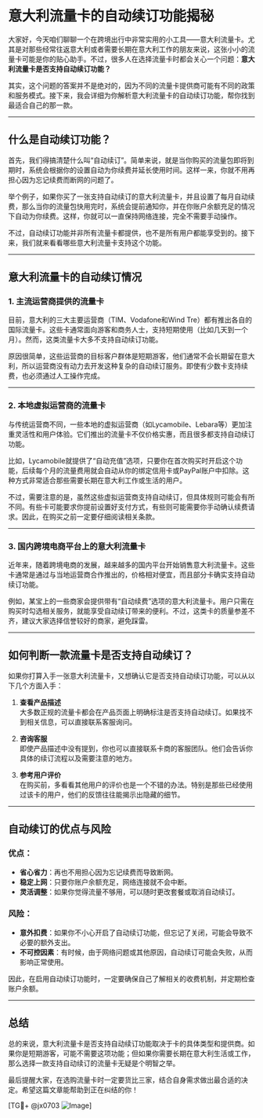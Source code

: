 # 意大利流量卡的自动续订功能揭秘

大家好，今天咱们聊聊一个在跨境出行中非常实用的小工具——意大利流量卡。尤其是对那些经常往返意大利或者需要长期在意大利工作的朋友来说，这张小小的流量卡可能是你的贴心助手。不过，很多人在选择流量卡时都会关心一个问题：**意大利流量卡是否支持自动续订功能？**

其实，这个问题的答案并不是绝对的，因为不同的流量卡提供商可能有不同的政策和服务模式。接下来，我会详细为你解析意大利流量卡的自动续订功能，帮你找到最适合自己的那一款。

---

## 什么是自动续订功能？

首先，我们得搞清楚什么叫“自动续订”。简单来说，就是当你购买的流量包即将到期时，系统会根据你的设置自动为你续费并延长使用时间。这样一来，你就不用再担心因为忘记续费而断网的问题了。

举个例子，如果你买了一张支持自动续订的意大利流量卡，并且设置了每月自动续费，那么当你的流量包快用完时，系统会提前通知你，并在你账户余额充足的情况下自动为你续费。这样，你就可以一直保持网络连接，完全不需要手动操作。

不过，自动续订功能并非所有流量卡都提供，也不是所有用户都能享受到的。接下来，我们就来看看哪些意大利流量卡支持这个功能。

---

## 意大利流量卡的自动续订情况

### 1. **主流运营商提供的流量卡**
目前，意大利的三大主要运营商（TIM、Vodafone和Wind Tre）都有推出各自的国际流量卡。这些卡通常面向游客和商务人士，支持短期使用（比如几天到一个月）。然而，这类流量卡大多不支持自动续订功能。

原因很简单，这些运营商的目标客户群体是短期游客，他们通常不会长期留在意大利，所以运营商没有动力去开发这种复杂的自动续订服务。即使有少数卡支持续费，也必须通过人工操作完成。

---

### 2. **本地虚拟运营商的流量卡**
与传统运营商不同，一些本地的虚拟运营商（如Lycamobile、Lebara等）更加注重灵活性和用户体验。它们推出的流量卡不仅价格实惠，而且很多都支持自动续订功能。

比如，Lycamobile就提供了“自动充值”选项，只要你在首次购买时开启这个功能，后续每个月的流量费用就会自动从你的绑定信用卡或PayPal账户中扣除。这种方式非常适合那些需要长期在意大利工作或生活的用户。

不过，需要注意的是，虽然这些虚拟运营商支持自动续订，但具体规则可能会有所不同。有些卡可能要求你提前设置好支付方式，有些则可能需要你手动确认续费请求。因此，在购买之前一定要仔细阅读相关条款。

---

### 3. **国内跨境电商平台上的意大利流量卡**
近年来，随着跨境电商的发展，越来越多的国内平台开始销售意大利流量卡。这些卡通常是通过与当地运营商合作推出的，价格相对便宜，而且部分卡确实支持自动续订功能。

例如，某宝上的一些商家会提供带有“自动续费”选项的意大利流量卡。用户只需在购买时勾选相关服务，就能享受自动续订带来的便利。不过，这类卡的质量参差不齐，建议大家选择信誉较好的商家，避免踩雷。

---

## 如何判断一款流量卡是否支持自动续订？

如果你打算入手一张意大利流量卡，又想确认它是否支持自动续订功能，可以从以下几个方面入手：

1. **查看产品描述**  
   大多数正规的流量卡都会在产品页面上明确标注是否支持自动续订。如果找不到相关信息，可以直接联系客服询问。

2. **咨询客服**  
   即使产品描述中没有提到，你也可以直接联系卡商的客服团队。他们会告诉你具体的续订流程以及需要注意的地方。

3. **参考用户评价**  
   在购买前，多看看其他用户的评价也是一个不错的办法。特别是那些已经使用过该卡的用户，他们的反馈往往能揭示出隐藏的细节。

---

## 自动续订的优点与风险

### 优点：
- **省心省力**：再也不用担心因为忘记续费而导致断网。
- **稳定上网**：只要你账户余额充足，网络连接就不会中断。
- **灵活调整**：如果你觉得流量不够用，可以随时更改套餐或取消自动续订。

### 风险：
- **意外扣费**：如果你不小心开启了自动续订功能，但忘记了关闭，可能会导致不必要的额外支出。
- **不可控因素**：有时候，由于网络问题或其他原因，自动续订可能会失败，从而影响正常使用。

因此，在启用自动续订功能时，一定要确保自己了解相关的收费机制，并定期检查账户余额。

---

## 总结

总的来说，意大利流量卡是否支持自动续订功能取决于卡的具体类型和提供商。如果你是短期游客，可能不需要这项功能；但如果你需要长期在意大利生活或工作，那么选择一款支持自动续订的流量卡无疑是个明智之举。

最后提醒大家，在选购流量卡时一定要货比三家，结合自身需求做出最合适的决定。希望这篇文章能帮助到正在纠结的你！

[TG💪+ @jx0703 ![Image](https://github.com/user-attachments/assets/dbca1d08-cadb-493c-b0ec-ad6f7a83f270)]